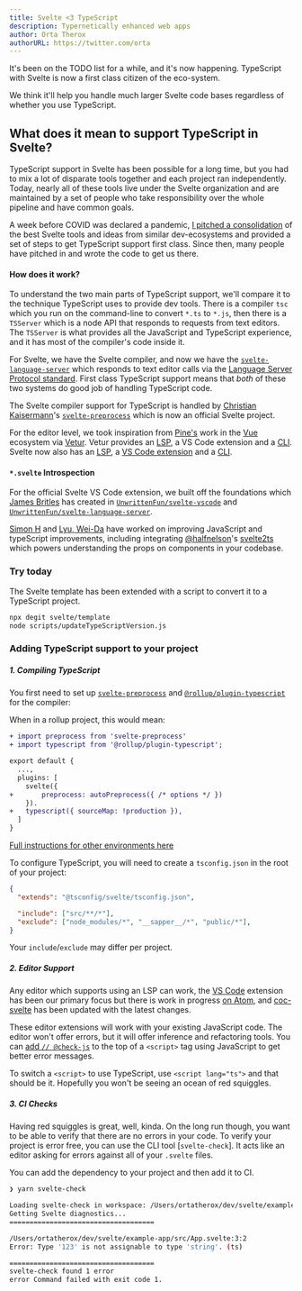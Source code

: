 ```yaml
---
title: Svelte <3 TypeScript
description: Typernetically enhanced web apps
author: Orta Therox
authorURL: https://twitter.com/orta
---
```


It's been on the TODO list for a while, and it's now happening. TypeScript with Svelte is now a first class citizen of the eco-system.

We think it'll help you handle much larger Svelte code bases regardless of whether you use TypeScript.

## What does it mean to support TypeScript in Svelte?

TypeScript support in Svelte has been possible for a long time, but you had to mix a lot of disparate tools together and each project ran independently. Today, nearly all of these tools live under the Svelte organization and are maintained by a set of people who take responsibility over the whole pipeline and have common goals.

A week before COVID was declared a pandemic, [I pitched a consolidation](https://github.com/sveltejs/svelte/issues/4518) of the best Svelte tools and ideas from similar dev-ecosystems and provided a set of steps to get TypeScript support first class. Since then, many people have pitched in and wrote the code to get us there.

#### How does it work?

To understand the two main parts of TypeScript support, we'll compare it to the technique TypeScript uses to provide dev tools. There is a compiler `tsc` which you run on the command-line to convert `*.ts` to `*.js`, then there is a `TSServer` which is a node API that responds to requests from text editors. The `TSServer` is what provides all the JavaScript and TypeScript experience, and it has most of the compiler's code inside it.

For Svelte, we have the Svelte compiler, and now we have the [`svelte-language-server`](https://github.com/sveltejs/language-tools/tree/master/packages/language-server#svelte-language-server) which responds to text editor calls via the [Language Server Protocol standard](https://microsoft.github.io//language-server-protocol/overviews/lsp/overview/). First class TypeScript support means that _both_ of these two systems do good job of handling TypeScript code.

The Svelte compiler support for TypeScript is handled by [Christian Kaisermann](https://github.com/kaisermann)'s [`svelte-preprocess`](https://github.com/sveltejs/svelte-preprocess#svelte-preprocess) which is now an official Svelte project.

For the editor level, we took inspiration from [Pine's](https://github.com/octref) work in the [Vue](https://vuejs.org) ecosystem via [Vetur](https://github.com/vuejs/vetur). Vetur provides an [LSP](https://github.com/vuejs/vetur/blob/master/server), a VS Code extension and a [CLI](https://github.com/vuejs/vetur/blob/master/vti). Svelte now also has an [LSP](https://github.com/sveltejs/language-tools/blob/master/packages/language-server), a [VS Code extension](https://github.com/sveltejs/language-tools/blob/master/packages/svelte-vscode) and a [CLI](https://github.com/sveltejs/language-tools/blob/master/packages/svelte-check).


#### `*.svelte` Introspection

For the official Svelte VS Code extension, we built off the foundations which [James Britles](https://github.com/UnwrittenFun) has created in [`UnwrittenFun/svelte-vscode`](https://github.com/UnwrittenFun/svelte-vscode) and [`UnwrittenFun/svelte-language-server`](https://github.com/UnwrittenFun/svelte-language-server/).

[Simon H](https://github.com/dummdidumm) and [Lyu, Wei-Da](https://github.com/jasonlyu123) have worked on improving JavaScript and typeScript improvements, including integrating [@halfnelson](https://github.com/halfnelson)'s [svelte2ts](https://github.com/sveltejs/language-tools/tree/master/packages/svelte2tsx#svelte2tsx) which powers understanding the props on components in your codebase.

### Try today

The Svelte template has been extended with a script to convert it to a TypeScript project.

```bash
npx degit svelte/template
node scripts/updateTypeScriptVersion.js
```

### Adding TypeScript support to your project

##### 1. Compiling TypeScript

You first need to set up [`svelte-preprocess`](https://github.com/sveltejs/svelte-preprocess#svelte-preprocess) and  [`@rollup/plugin-typescript`](https://github.com/rollup/plugins/tree/master/packages/typescript#rollupplugin-typescript) for the compiler:

When in a rollup project, this would mean:

```diff
+ import preprocess from 'svelte-preprocess'
+ import typescript from '@rollup/plugin-typescript';

export default {
  ...,
  plugins: [
    svelte({
+       preprocess: autoPreprocess({ /* options */ })
    }).
+   typescript({ sourceMap: !production }),
  ]
}
```

[Full instructions for other environments here](https://github.com/sveltejs/svelte-preprocess#usage)

To configure TypeScript, you will need to create a `tsconfig.json` in the root of your project:

```json
{
  "extends": "@tsconfig/svelte/tsconfig.json",

  "include": ["src/**/*"],
  "exclude": ["node_modules/*", "__sapper__/*", "public/*"],
}
```

Your `include`/`exclude` may differ per project.

##### 2. Editor Support

Any editor which supports using an LSP can work, the [VS Code](https://marketplace.visualstudio.com/items?itemName=svelte.svelte-vscode) extension has been our primary focus but there is work in progress [on Atom](https://github.com/sveltejs/language-tools/pull/160), and [coc-svelte](https://github.com/coc-extensions/coc-svelte) has been updated with the latest changes.

These editor extensions will work with your existing JavaScript code. The editor won't offer errors, but it will offer inference and refactoring tools. You can [add `// @check-js`](https://www.staging-typescript.org/docs/handbook/intro-to-js-ts.html) to the top of a `<script>` tag using JavaScript to get better error messages.

To switch a `<script>` to use TypeScript, use `<script lang="ts">` and that should be it. Hopefully you won't be seeing an ocean of red squiggles.

##### 3. CI Checks

Having red squiggles is great, well, kinda. On the long run though, you want to be able to verify that there are no errors in your code. To verify your project is error free, you can use the CLI tool [`svelte-check`]. It acts like an editor asking for errors against all of your `.svelte` files.

You can add the dependency to your project and then add it to CI.

```bash
❯ yarn svelte-check

Loading svelte-check in workspace: /Users/ortatherox/dev/svelte/example-app
Getting Svelte diagnostics...
====================================

/Users/ortatherox/dev/svelte/example-app/src/App.svelte:3:2
Error: Type '123' is not assignable to type 'string'. (ts)

====================================
svelte-check found 1 error
error Command failed with exit code 1.
```
